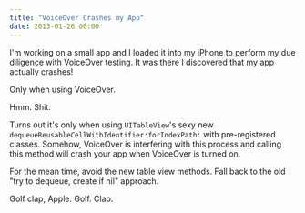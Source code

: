 ```yaml
---
title: "VoiceOver Crashes my App"
date: 2013-01-26 00:00
---
```


<p>I'm working on a small app and I loaded it into my iPhone to perform my due diligence with VoiceOver testing. It was there I discovered that my app actually crashes!</p>

<p>Only when using VoiceOver.</p>

<p>Hmm. Shit. </p>

<p>Turns out it's only when using <code>UITableView</code>'s sexy new <code>dequeueReusableCellWithIdentifier:forIndexPath:</code> with pre-registered classes. Somehow, VoiceOver is interfering with this process and calling this method will crash your app when VoiceOver is turned on.</p>

<p>For the mean time, avoid the new table view methods. Fall back to the old "try to dequeue, create if nil" approach. </p>

<p>Golf clap, Apple. Golf. Clap.</p>

<!-- more -->

